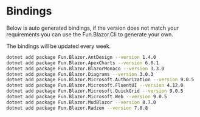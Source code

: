 # Bindings

Below is auto generated bindings, if the version does not match your requirements you can use the Fun.Blazor.Cli to generate your own.

The bindings will be updated every week.

```bash
dotnet add package Fun.Blazor.AntDesign --version 1.4.0
dotnet add package Fun.Blazor.ApexCharts --version 6.0.1
dotnet add package Fun.Blazor.BlazorMonaco --version 3.3.0
dotnet add package Fun.Blazor.Diagrams --version 3.0.3
dotnet add package Fun.Blazor.Microsoft.Authorization --version 9.0.5
dotnet add package Fun.Blazor.Microsoft.FluentUI --version 4.12.0
dotnet add package Fun.Blazor.Microsoft.QuickGrid --version 9.0.5
dotnet add package Fun.Blazor.Microsoft.Web --version 9.0.5
dotnet add package Fun.Blazor.MudBlazor --version 8.7.0
dotnet add package Fun.Blazor.Radzen --version 7.0.8
```
